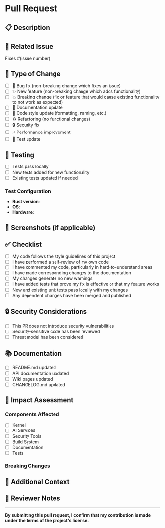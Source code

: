# Pull Request

## 📋 Description

<!-- Provide a clear and concise description of your changes -->

## 🔗 Related Issue

<!-- Link to the issue this PR addresses -->

Fixes #(issue number)

## 🎯 Type of Change

<!-- Check all that apply -->

-   [ ] 🐛 Bug fix (non-breaking change which fixes an issue)
-   [ ] ✨ New feature (non-breaking change which adds functionality)
-   [ ] 💥 Breaking change (fix or feature that would cause existing functionality to not work as expected)
-   [ ] 📝 Documentation update
-   [ ] 🎨 Code style update (formatting, naming, etc.)
-   [ ] ♻️ Refactoring (no functional changes)
-   [ ] 🔒 Security fix
-   [ ] ⚡ Performance improvement
-   [ ] 🧪 Test update

## 🧪 Testing

<!-- Describe the tests you ran and how to reproduce them -->

-   [ ] Tests pass locally
-   [ ] New tests added for new functionality
-   [ ] Existing tests updated if needed

### Test Configuration

-   **Rust version**:
-   **OS**:
-   **Hardware**:

## 📸 Screenshots (if applicable)

<!-- Add screenshots to help explain your changes -->

## ✅ Checklist

<!-- Check all that apply -->

-   [ ] My code follows the style guidelines of this project
-   [ ] I have performed a self-review of my own code
-   [ ] I have commented my code, particularly in hard-to-understand areas
-   [ ] I have made corresponding changes to the documentation
-   [ ] My changes generate no new warnings
-   [ ] I have added tests that prove my fix is effective or that my feature works
-   [ ] New and existing unit tests pass locally with my changes
-   [ ] Any dependent changes have been merged and published

## 🔒 Security Considerations

<!-- If this PR has security implications, describe them here -->

-   [ ] This PR does not introduce security vulnerabilities
-   [ ] Security-sensitive code has been reviewed
-   [ ] Threat model has been considered

## 📚 Documentation

<!-- List any documentation that was added or changed -->

-   [ ] README.md updated
-   [ ] API documentation updated
-   [ ] Wiki pages updated
-   [ ] CHANGELOG.md updated

## 🎯 Impact Assessment

<!-- Describe the impact of your changes -->

### Components Affected

-   [ ] Kernel
-   [ ] AI Services
-   [ ] Security Tools
-   [ ] Build System
-   [ ] Documentation
-   [ ] Tests

### Breaking Changes

<!-- If this introduces breaking changes, describe the migration path -->

## 💭 Additional Context

<!-- Add any other context about the PR here -->

## 📝 Reviewer Notes

<!-- Anything specific you want reviewers to focus on? -->

---

**By submitting this pull request, I confirm that my contribution is made under the terms of the project's license.**
